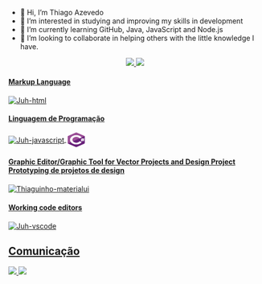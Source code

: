 - 👋 Hi, I’m Thiago Azevedo
- 👀 I’m interested in studying and improving my skills in development
- 🌱 I’m currently learning GitHub, Java, JavaScript and Node.js
- 💞️ I’m looking to collaborate in helping others with the little knowledge I have.


<div align="center">
  <a href="https://github.com/Thiaguinho94">
  <img height="180em" src="https://github-readme-stats.vercel.app/api?username=Thiaguinho94&show_icons=true&theme=dracula&include_all_commits=true&count_private=true"/>
  <img height="180em" src="https://github-readme-stats.vercel.app/api/top-langs/?username=Thiaguinho94&layout=compact&langs_count=7&theme=dracula"/>
</div>
   <h4>Markup Language</h4>
    <img
      align="center"
      alt="Juh-html"
      height="30"
      width="40"
      src="https://cdn.jsdelivr.net/gh/devicons/devicon/icons/html5/html5-original.svg"
    />
  </div>
      <div>
    <h4>Linguagem de Programação</h4>
    <img
      align="center"
      alt="Juh-javascript"
      height="30"
      width="40"
      src="https://cdn.jsdelivr.net/gh/devicons/devicon/icons/javascript/javascript-original.svg"
    />
       <img 
     align="center" 
     alt="Thiaguinho-Csharp"
     height="30"
     width="40"
     src="https://raw.githubusercontent.com/devicons/devicon/master/icons/csharp/csharp-original.svg"
    /> 
  </div>
 <div>
    <h4>
      Graphic Editor/Graphic Tool for Vector Projects and Design Project Prototyping
      de projetos de design
    </h4>
    <img
      align="center"
      alt="Thiaguinho-materialui"
      height="30"
      width="40"
      src="https://cdn.jsdelivr.net/gh/devicons/devicon/icons/figma/figma-original.svg"
    />
  </div>
    <div>
    <h4>Working code editors</h4>
    <img
      align="center"
      alt="Juh-vscode"
      height="30"
      width="40"
      src="https://cdn.jsdelivr.net/gh/devicons/devicon/icons/vscode/vscode-original.svg"
    />
  </div>
  
## Comunicação

<div>
  <a href="Gmail:azevedothiago55@gmail.com">
    <img
      src="https://img.shields.io/badge/-Gmail-%23333?style=for-the-badge&logo=gmail&logoColor=white"
      target="_blank"
    />
  </a>
  <a href="https://www.linkedin.com/in/thiagoazevedoaguiar/" target="_blank">
    <img
      src="https://img.shields.io/badge/-LinkedIn-%230077B5?style=for-the-badge&logo=linkedin&logoColor=white"
      target="_blank"
    />
  </a>
</div>

